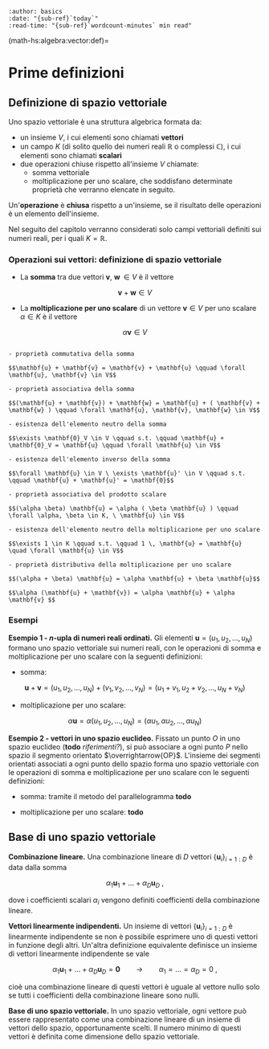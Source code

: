 ```{article-info}
:author: basics
:date: "{sub-ref}`today`"
:read-time: "{sub-ref}`wordcount-minutes` min read"
```

(math-hs:algebra:vector:def)=
# Prime definizioni

## Definizione di spazio vettoriale
Uno spazio vettoriale è una struttura algebrica formata da:
- un insieme $V$, i cui elementi sono chiamati **vettori**
- un campo $K$ (di solito quello dei numeri reali $\mathbb{R}$ o complessi $\mathbb{C}$), i cui elementi sono chiamati **scalari**
- due operazioni chiuse rispetto all'insieme $V$ chiamate:
  - somma vettoriale
  - moltiplicazione per uno scalare,
  che soddisfano determinate proprietà che verranno elencate in seguito. 

Un'**operazione** è **chiusa** rispetto a un'insieme, se il risultato delle operazioni è un elemento dell'insieme.

Nel seguito del capitolo verranno considerati solo campi vettoriali definiti sui numeri reali, per i quali $K = \mathbb{R}$.

### Operazioni sui vettori: definizione di spazio vettoriale

- La **somma** tra due vettori $\mathbf{v}$, $\mathbf{w} \, \in V$ è il vettore

$$\mathbf{v} + \mathbf{w} \in V$$

- La **moltiplicazione per uno scalare** di un vettore $\mathbf{v} \in V$ per uno scalare $\alpha \in K$ è il vettore 

$$\alpha \mathbf{v} \in V$$

```{dropdown} Proprietà delle operazioni

- proprietà commutativa della somma

$$\mathbf{u} + \mathbf{v} = \mathbf{v} + \mathbf{u} \qquad \forall \mathbf{u}, \mathbf{v} \in V$$

- proprietà associativa della somma

$$(\mathbf{u} + \mathbf{v}) + \mathbf{w} = \mathbf{u} + ( \mathbf{v} + \mathbf{w} ) \qquad \forall \mathbf{u}, \mathbf{v}, \mathbf{w} \in V$$

- esistenza dell'elemento neutro della somma

$$\exists \mathbf{0}_V \in V \qquad s.t. \qquad \mathbf{u} + \mathbf{0}_V = \mathbf{u} \qquad \forall \mathbf{u} \in V$$

- esistenza dell'elemento inverso della somma

$$\forall \mathbf{u} \in V \ \exists \mathbf{u}' \in V \qquad s.t. \qquad \mathbf{u} + \mathbf{u}' = \mathbf{0}$$

- proprietà associativa del prodotto scalare

$$(\alpha \beta) \mathbf{u} = \alpha ( \beta \mathbf{u} ) \qquad \forall \alpha, \beta \in K, \ \mathbf{u} \in V$$

- esistenza dell'elemento neutro della moltiplicazione per uno scalare

$$\exists 1 \in K \qquad s.t. \qquad 1 \, \mathbf{u} = \mathbf{u} \quad \forall \mathbf{u} \in V$$

- proprietà distributiva della moltiplicazione per uno scalare

$$(\alpha + \beta) \mathbf{u} = \alpha \mathbf{u} + \beta \mathbf{u}$$

$$\alpha (\mathbf{u} + \mathbf{v}) = \alpha \mathbf{u} + \alpha \mathbf{v} $$
```

### Esempi

**Esempio 1 - $n$-upla di numeri reali ordinati.**
Gli elementi $\mathbf{u} = (u_1, u_2, \dots, u_N)$ formano uno spazio vettoriale sui numeri reali, con le operazioni di somma e moltiplicazione per uno scalare con la seguenti definizioni:

- somma:

$$
  \mathbf{u} + \mathbf{v} = (u_1, u_2, \dots, u_N) + (v_1, v_2, \dots, v_N) = (u_1+v_1, u_2+v_2, \dots, u_N+v_N)
$$

- moltiplicazione per uno scalare:

$$
  \alpha \mathbf{u}       = \alpha (u_1, u_2, \dots, u_N)                   = (\alpha u_1, \alpha u_2, \dots, \alpha u_N)
$$

**Esempio 2 - vettori in uno spazio euclideo.**
Fissato un punto $O$ in uno spazio euclideo (**todo** *riferimenti?*), si può associare a ogni punto $P$ nello spazio il segmento orientato $\overrightarrow{OP}$. L'insieme dei segmenti orientati associati a ogni punto dello spazio forma uno spazio vettoriale con le operazioni di somma e moltiplicazione per uno scalare con le seguenti definizioni:

- somma: tramite il metodo del parallelogramma **todo**

- moltiplicazione per uno scalare: **todo**


## Base di uno spazio vettoriale

**Combinazione lineare.** Una combinazione lineare di $D$ vettori $\{ \mathbf{u}_i \}_{i=1:D}$ è data dalla somma 

$$\alpha_1 \mathbf{u}_1 + \dots + \alpha_D \mathbf{u}_D \ ,$$

dove i coefficienti scalari $\alpha_i$ vengono definiti coefficienti della combinazione lineare.

**Vettori linearmente indipendenti.** Un insieme di vettori $\{ \mathbf{u}_i \}_{i=1:D}$ è linearmente indipendente se non è possibile esprimere uno di questi vettori in funzione degli altri. Un'altra definizione equivalente definisce un insieme di vettori linearmente indipendente se vale

$$\alpha_1 \mathbf{u}_1 + \dots + \alpha_D \mathbf{u}_D = \mathbf{0} \qquad \rightarrow \qquad \alpha_1 = \dots = \alpha_D = 0 \ ,$$

cioè una combinazione lineare di questi vettori è uguale al vettore nullo solo se tutti i coefficienti della combinazione lineare sono nulli.

**Base di uno spazio vettoriale.** In uno spazio vettoriale, ogni vettore può essere rappresentato come una combinazione lineare di un insieme di vettori dello spazio, opportunamente scelti. Il numero minimo di questi vettori è definita come dimensione dello spazio vettoriale.


